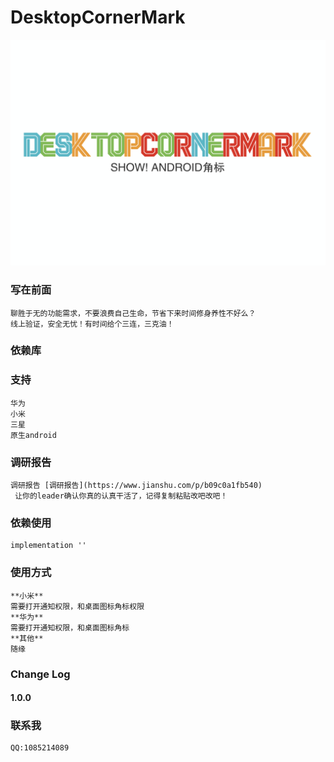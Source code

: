 # DesktopCornerMark

![Image text](https://github.com/nuonuoOkami/images/blob/main/DesktopCornerMark.png)

### 写在前面

    聊胜于无的功能需求，不要浪费自己生命，节省下来时间修身养性不好么？
    线上验证，安全无忧！有时间给个三连，三克油！

### 依赖库

### 支持

    华为
    小米
    三星
    原生android

### 调研报告

    调研报告 [调研报告](https://www.jianshu.com/p/b09c0a1fb540)
     让你的leader确认你真的认真干活了，记得复制粘贴改吧改吧！

### 依赖使用

    implementation ''

### 使用方式

    **小米**
    需要打开通知权限，和桌面图标角标权限
    **华为**
    需要打开通知权限，和桌面图标角标
    **其他**
    随缘

### Change Log

#### 1.0.0

### 联系我

    QQ:1085214089
    
    
    

